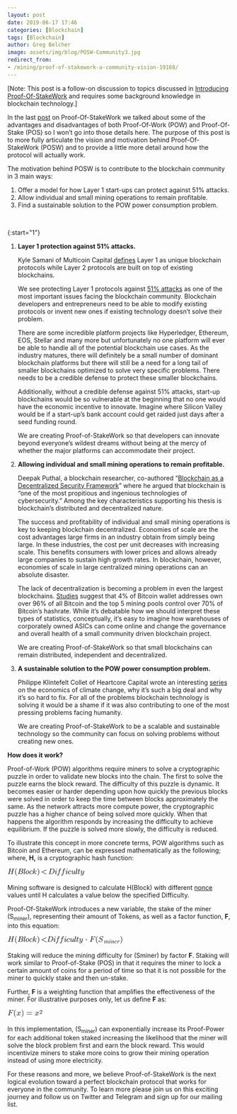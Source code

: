 ```yaml
---
layout: post
date: 2019-06-17 17:46
categories: [Blockchain]
tags: [Blockchain]
author: Greg Belcher
image: assets/img/blog/POSW-Community3.jpg
redirect_from:
- /mining/proof-of-stakework-a-community-vision-19168/
---
```


[Note: This post is a follow-on discussion to topics discussed in [Introducing Proof-Of-StakeWork](/mining/introducing-proof-of-stakework-19126/) and requires some background knowledge in blockchain technology.] 

In the last [post](/mining/introducing-proof-of-stakework-19126/) on Proof-Of-StakeWork we talked about some of the advantages and disadvantages of both Proof-Of-Work (POW) and Proof-Of-Stake (POS) so I won’t go into those details here. The purpose of this post is to more fully articulate the vision and motivation behind Proof-Of-StakeWork (POSW) and to provide a little more detail around how the protocol will actually work.

The motivation behind POSW is to contribute to the blockchain community in 3 main ways:

  1. Offer a model for how Layer 1 start-ups can protect against 51% attacks.
  2. Allow individual and small mining operations to remain profitable.
  3. Find a sustainable solution to the POW power consumption problem.

<br>

{:start="1"}
1. **Layer 1 protection against 51% attacks.**

    Kyle Samani of Multicoin Capital [defines](https://multicoin.capital/2019/03/14/on-value-capture-at-layers-1-and-2/) Layer 1 as unique blockchain protocols while Layer 2 protocols are built on top of existing blockchains.

    We see protecting Layer 1 protocols against [51% attacks](https://www.investopedia.com/terms/1/51-attack.asp) as one of the most important issues facing the blockchain community. Blockchain developers and entrepreneurs need to be able to modify existing protocols or invent new ones if existing technology doesn’t solve their problem.

    There are some incredible platform projects like Hyperledger, Ethereum, EOS, Stellar and many more but unfortunately no one platform will ever be able to handle all of the potential blockchain use cases. As the industry matures, there will definitely be a small number of dominant blockchain platforms but there will still be a need for a long tail of smaller blockchains optimized to solve very specific problems. There needs to be a credible defense to protect these smaller blockchains.

    Additionally, without a credible defense against 51% attacks, start-up blockchains would be so vulnerable at the beginning that no one would have the economic incentive to innovate. Imagine where Silicon Valley would be if a start-up’s bank account could get raided just days after a seed funding round. 

    We are creating Proof-of-StakeWork so that developers can innovate beyond everyone’s wildest dreams without being at the mercy of whether the major platforms can accommodate their project.

2. **Allowing individual and small mining operations to remain profitable.**

    Deepak Puthal, a blockchain researcher, co-authored “[Blockchain as a Decentralized Security Framework](https://www.researchgate.net/publication/323491592_The_Blockchain_as_a_Decentralized_Security_Framework_Future_Directions)” where he argued that blockchain is “one of the most propitious and ingenious technologies of cybersecurity.” Among the key characteristics supporting his thesis is blockchain’s distributed and decentralized nature.

    The success and profitability of individual and small mining operations is key to keeping blockchain decentralized. Economies of scale are the cost advantages large firms in an industry obtain from simply being large. In these industries, the cost per unit decreases with increasing scale. This benefits consumers with lower prices and allows already large companies to sustain high growth rates. In blockchain, however, economies of scale in large centralized mining operations can an absolute disaster.

    The lack of decentralization is becoming a problem in even the largest blockchains. [Studies](https://howmuch.net/articles/bitcoin-wealth-distribution) suggest that 4% of Bitcoin wallet addresses own over 96% of all Bitcoin and the top 5 mining pools control over 70% of Bitcoin’s hashrate. While it’s debatable how we should interpret these types of statistics, conceptually, it’s easy to imagine how warehouses of corporately owned ASICs can come online and change the governance and overall health of a small community driven blockchain project.

    We are creating Proof-of-StakeWork so that small blockchains can remain distributed, independent and decentralized.

3. **A sustainable solution to the POW power consumption problem.**

    Philippe Klintefelt Collet of Heartcore Capital wrote an interesting [series](https://medium.com/@philippe.klintefelt.collet/climate-change-and-venture-capital-part-1-the-mechanics-of-carbon-emissions-reduction-9facfc6562a8) on the economics of climate change, why it’s such a big deal and why it’s so hard to fix. For all of the problems blockchain technology is solving it would be a shame if it was also contributing to one of the most pressing problems facing humanity.

    We are creating Proof-of-StakeWork to be a scalable and sustainable technology so the community can focus on solving problems without creating new ones.

**How does it work?**

Proof-of-Work (POW) algorithms require miners to solve a cryptographic puzzle in order to validate new blocks into the chain. The first to solve the puzzle earns the block reward. The difficulty of this puzzle is dynamic. It becomes easier or harder depending upon how quickly the previous blocks were solved in order to keep the time between blocks approximately the same. As the network attracts more compute power, the cryptographic puzzle has a higher chance of being solved more quickly. When that happens the algorithm responds by increasing the difficulty to achieve equilibrium. If the puzzle is solved more slowly, the difficulty is reduced.

To illustrate this concept in more concrete terms, POW algorithms such as Bitcoin and Ethereum, can be expressed mathematically as the following; where, **H,** is a cryptographic hash function:

![](../assets/img/blog/POSW-Community0.png)

Mining software is designed to calculate H(Block) with different [nonce](https://en.wikipedia.org/wiki/Cryptographic_nonce) values until H calculates a value below the specified Difficulty.

Proof-Of-StakeWork introduces a new variable, the stake of the miner (S<sub>miner</sub>), representing their amount of Tokens, as well as a factor function, **F**, into this equation:

![](../assets/img/blog/POSW-Community1.png)

Staking will reduce the mining difficulty for (Sminer) by factor **F**. Staking will work similar to Proof-of-Stake (POS) in that it requires the miner to lock a certain amount of coins for a period of time so that it is not possible for the miner to quickly stake and then un-stake.

Further, **F** is a weighting function that amplifies the effectiveness of the miner. For illustrative purposes only, let us define **F** as:

![](../assets/img/blog/POSW-Community2.png)

In this implementation, (S<sub>miner</sub>) can exponentially increase its Proof-Power for each additional token staked increasing the likelihood that the miner will solve the block problem first and earn the block reward. This would incentivize miners to stake more coins to grow their mining operation instead of using more electricity.

For these reasons and more, we believe Proof-of-StakeWork is the next logical evolution toward a perfect blockchain protocol that works for everyone in the community. To learn more please join us on this exciting journey and follow us on Twitter and Telegram and sign up for our mailing list.
